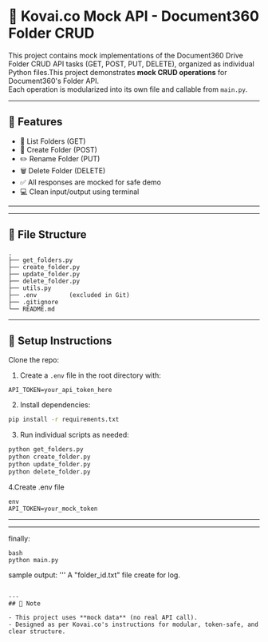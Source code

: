 # 📁 Kovai.co Mock API - Document360 Folder CRUD

This project contains mock implementations of the Document360 Drive Folder CRUD API tasks (GET, POST, PUT, DELETE), organized as individual Python files.This project demonstrates **mock CRUD operations** for Document360's Folder API.  
Each operation is modularized into its own file and callable from `main.py`.

---

## 🚀 Features

- 🧾 List Folders (GET)
- 📂 Create Folder (POST)
- ✏️ Rename Folder (PUT)
- 🗑️ Delete Folder (DELETE)
- ✅ All responses are mocked for safe demo
- 💻 Clean input/output using terminal

---

---

## 📁 File Structure

```
.
├── get_folders.py
├── create_folder.py
├── update_folder.py
├── delete_folder.py
├── utils.py
├── .env         (excluded in Git)
├── .gitignore
└── README.md
```

---

## 🔧 Setup Instructions

Clone the repo:

1. Create a `.env` file in the root directory with:

```
API_TOKEN=your_api_token_here
```

2. Install dependencies:

```bash
pip install -r requirements.txt
```

3. Run individual scripts as needed:

```bash
python get_folders.py
python create_folder.py
python update_folder.py
python delete_folder.py
```
4.Create .env file
```
env
API_TOKEN=your_mock_token
```
---
---
finally:
```
bash
python main.py
```
sample output:
'''
A "folder_id.txt" file create for log.
```

---
## 🧠 Note

- This project uses **mock data** (no real API call).
- Designed as per Kovai.co's instructions for modular, token-safe, and clear structure.
